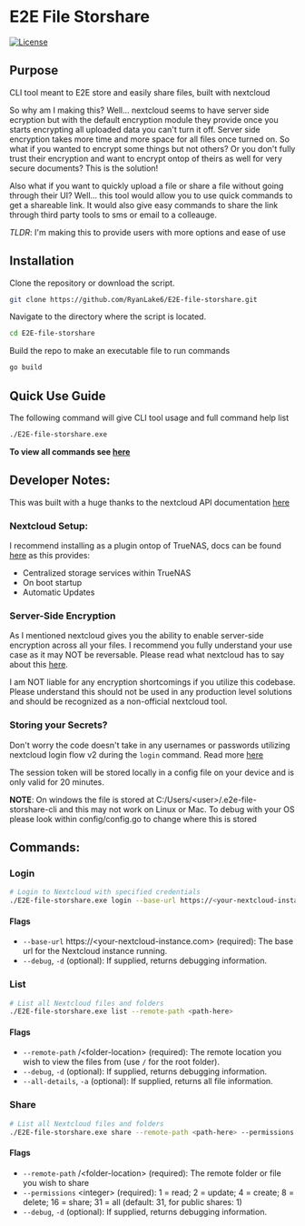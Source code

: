# E2E File Storshare

[![License](https://img.shields.io/github/license/RyanLake6/E2E-file-storshare)](https://github.com/RyanLake6/E2E-file-storshare/blob/main/LICENSE)

## Purpose

CLI tool meant to E2E store and easily share files, built with nextcloud

So why am I making this? Well... nextcloud seems to have server side ecryption but with the default encryption module they provide once you starts encrypting all uploaded data you can't turn it off. Server side encryption takes more time and more space for all files once turned on. So what if you wanted to encrypt some things but not others? Or you don't fully trust their encryption and want to encrypt ontop of theirs as well for very secure documents? This is the solution!

Also what if you want to quickly upload a file or share a file without going through their UI? Well... this tool would allow you to use quick commands to get a shareable link. It would also give easy commands to share the link through third party tools to sms or email to a colleauge.

_TLDR_: I'm making this to provide users with more options and ease of use

## Installation

Clone the repository or download the script.

```bash
git clone https://github.com/RyanLake6/E2E-file-storshare.git
```

Navigate to the directory where the script is located.

```bash
cd E2E-file-storshare
```

Build the repo to make an executable file to run commands

```bash
go build
```

## Quick Use Guide

The following command will give CLI tool usage and full command help list

```bash
./E2E-file-storshare.exe
```

**To view all commands see [here](#commands)**

## Developer Notes:

This was built with a huge thanks to the nextcloud API documentation [here](https://docs.nextcloud.com/server/latest/developer_manual/client_apis/index.html)

### Nextcloud Setup:

I recommend installing as a plugin ontop of TrueNAS, docs can be found [here](https://www.truenas.com/docs/solutions/integrations/nextcloud/) as this provides:

- Centralized storage services within TrueNAS
- On boot startup
- Automatic Updates

### Server-Side Encryption

As I mentioned nextcloud gives you the ability to enable server-side encryption across all your files. I recommend you fully understand your use case as it may NOT be reversable. Please read what nextcloud has to say about this [here](https://docs.nextcloud.com/server/latest/admin_manual/configuration_files/encryption_configuration.html).

I am NOT liable for any encryption shortcomings if you utilize this codebase. Please understand this should not be used in any production level solutions and should be recognized as a non-official nextcloud tool.

### Storing your Secrets?

Don't worry the code doesn't take in any usernames or passwords utilizing nextcloud login flow v2 during the `login` command. Read more [here](https://docs.nextcloud.com/server/latest/developer_manual/client_apis/LoginFlow/index.html#login-flow-v2)

The session token will be stored locally in a config file on your device and is only valid for 20 minutes.

**NOTE**: On windows the file is stored at C:/Users/\<user>/.e2e-file-storshare-cli and this may not work on Linux or Mac. To debug with your OS please look within config/config.go to change where this is stored

## Commands:

### Login

```bash
# Login to Nextcloud with specified credentials
./E2E-file-storshare.exe login --base-url https://<your-nextcloud-instance.com>
```

#### Flags

- `--base-url` https://<your-nextcloud-instance.com> (required): The base url for the Nextcloud instance running.
- `--debug`, `-d` (optional): If supplied, returns debugging information.

### List

```bash
# List all Nextcloud files and folders
./E2E-file-storshare.exe list --remote-path <path-here>
```

#### Flags

- `--remote-path` /\<folder-location> (required): The remote location you wish to view the files from (use `/` for the root folder).
- `--debug`, `-d` (optional): If supplied, returns debugging information.
- `--all-details`, `-a` (optional): If supplied, returns all file information.

### Share

```bash
# List all Nextcloud files and folders
./E2E-file-storshare.exe share --remote-path <path-here> --permissions <permission-int-here>
```

#### Flags

- `--remote-path` /\<folder-location> (required): The remote folder or file you wish to share
- `--permissions` \<integer> (required): 1 = read; 2 = update; 4 = create; 8 = delete; 16 = share; 31 = all (default: 31, for public shares: 1)
- `--debug`, `-d` (optional): If supplied, returns debugging information.
